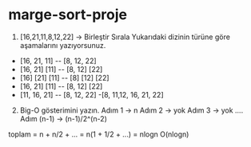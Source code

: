 # marge-sort-proje
1) [16,21,11,8,12,22] -> Birleştir Sırala
Yukarıdaki dizinin türüne göre aşamalarını yazıyorsunuz.

- [16, 21, 11] -- [8, 12, 22]
- [16, 21] [11] -- [8, 12] [22]
- [16] [21] [11] -- [8] [12] [22]
- [16, 21] [11] -- [8, 12] [22]
- [11, 16, 21] -- [8, 12, 22]
-[8, 11,12, 16, 21, 22]

2) Big-O gösterimini yazın.
Adım 1 -> n
Adım 2 -> yok
Adım 3 -> yok
....
Adım (n-1) -> (n-1)/2^(n-2)

toplam = n + n/2 + ... = n(1 + 1/2 + ...) = nlogn
O(nlogn)
